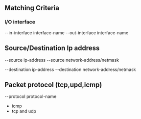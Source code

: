 ## Matching Criteria

### I/O interface
--in-interface interface-name
--out-interface interface-name

## Source/Destination Ip address 

--source ip-address 
--source network-address/netmask

--destination ip-address 
--destination network-address/netmask

## Packet protocol (tcp,upd,icmp)
--protocol protocol-name
- icmp 
- tcp and udp

